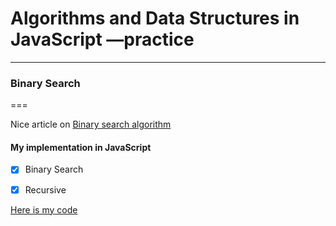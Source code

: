 # Algorithms and Data Structures in JavaScript &mdash;practice
- - -

### Binary Search
===



Nice article on [Binary search algorithm](https://en.wikipedia.org/wiki/Binary_search_algorithm)

#### My implementation in JavaScript

- [x] Binary Search

- [x] Recursive

[Here is my code](https://github.com/wehelie/JSAlgDos/blob/master/binarysearch/binarysearch.js)


